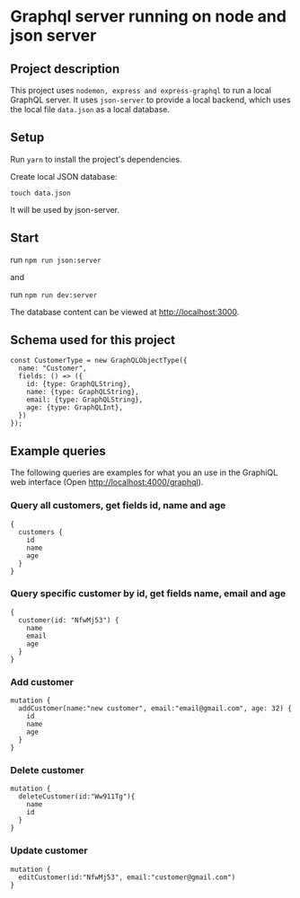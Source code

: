 # Graphql server running on node and json server

## Project description
This project uses `nodemon, express and express-graphql` to run a local GraphQL server. It uses `json-server` to provide a local backend, which uses the local file `data.json` as a local database.

## Setup

Run `yarn` to install the project's dependencies.

Create local JSON database:

`touch data.json`

It will be used by json-server.

## Start
run `npm run json:server`

and

run `npm run dev:server`

The database content can be viewed at [http://localhost:3000](http://localhost:3000).

## Schema used for this project
```
const CustomerType = new GraphQLObjectType({
  name: "Customer",
  fields: () => ({
    id: {type: GraphQLString},
    name: {type: GraphQLString},
    email: {type: GraphQLString},
    age: {type: GraphQLInt},
  })
});
```

## Example queries
The following queries are examples for what you an use in the GraphiQL web interface (Open [http://localhost:4000/graphql](http://localhost:4000/graphql)).

### Query all customers, get fields id, name and age

```
{
  customers {
    id
    name
    age
  }
}
```

### Query specific customer by id, get fields name, email and age
```
{
  customer(id: "NfwMj53") {
    name
    email
    age
  }
}

```

### Add customer
```
mutation {
  addCustomer(name:"new customer", email:"email@gmail.com", age: 32) {
    id
    name
    age
  }
}
```

### Delete customer
```
mutation {
  deleteCustomer(id:"Ww911Tg"){
    name
    id
  }
}
```

### Update customer
```
mutation {
  editCustomer(id:"NfwMj53", email:"customer@gmail.com")
}
```
